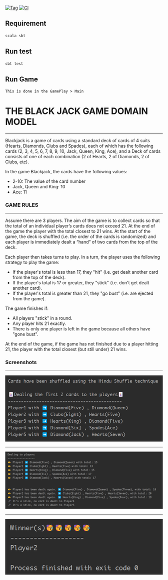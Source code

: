 [![Tag](https://img.shields.io/badge/⚡tag-v1.1.0-blue.svg)](https://shields.io/)
[![CI](https://img.shields.io/badge/CI-passing-deepgreen.svg)](https://shields.io/)

## Requirement
```sh
scala sbt
```

## Run test

```sh
sbt test
```

## Run Game
```
This is done in the GamePlay > Main
```

# THE BLACK JACK GAME DOMAIN MODEL
<hr>
Blackjack is a game of cards using a standard deck of cards of 4 suits 
(Hearts, Diamonds, Clubs and Spades), each of which has the 
following cards (2, 3, 4, 5, 6, 7, 8, 9, 10, Jack, Queen, King, Ace), and 
a Deck of cards consists of one of each combination (2 of Hearts, 2 of 
Diamonds, 2 of Clubs, etc).


In the game Blackjack, the cards have the following values:
  * 2-10: The value of the card number
  * Jack, Queen and King: 10
  * Ace: 11


### GAME RULES
<hr>
Assume there are 3 players. The aim of the game is to collect cards so 
that the total of an individual player’s cards does not exceed 21. At the 
end of the game the player with the total closest to 21 wins.
At the start of the game, the deck is shuffled (i.e. the order of the cards 
is randomized) and each player is immediately dealt a “hand” of two 
cards from the top of the deck.

Each player then takes turns to play. In a turn, the player uses the 
following strategy to play the game:
  * If the player's total is less than 17, they "hit" (i.e. get dealt 
  another card from the top of the deck).
  * If the player's total is 17 or greater, they "stick" (i.e. don't get 
  dealt another card).
  * If the player's total is greater than 21, they "go bust" (i.e. are 
  ejected from the game).



The game finishes if:
  * All players "stick" in a round.
  * Any player hits 21 exactly.
  * There is only one player is left in the game because all others have "gone bust".



At the end of the game, if the game has not finished due to a player 
hitting 21, the player with the total closest (but still under) 21 wins.

### Screenshots
<hr>

![img_4.png](img_4.png)
<hr>

![img_2.png](img_2.png)

<hr>

![img.png](img.png)
